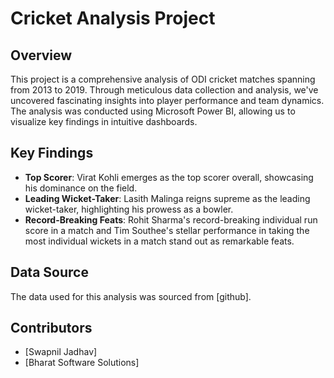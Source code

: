 # Cricket Analysis Project

## Overview
This project is a comprehensive analysis of ODI cricket matches spanning from 2013 to 2019. Through meticulous data collection and analysis, we've uncovered fascinating insights into player performance and team dynamics. The analysis was conducted using Microsoft Power BI, allowing us to visualize key findings in intuitive dashboards.

## Key Findings
- **Top Scorer**: Virat Kohli emerges as the top scorer overall, showcasing his dominance on the field.
- **Leading Wicket-Taker**: Lasith Malinga reigns supreme as the leading wicket-taker, highlighting his prowess as a bowler.
- **Record-Breaking Feats**: Rohit Sharma's record-breaking individual run score in a match and Tim Southee's stellar performance in taking the most individual wickets in a match stand out as remarkable feats.


## Data Source
The data used for this analysis was sourced from [github].

## Contributors
- [Swapnil Jadhav]
- [Bharat Software Solutions]

